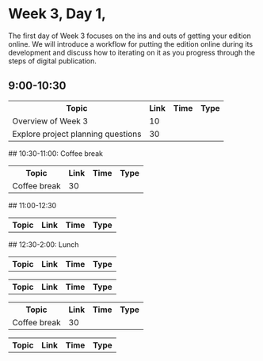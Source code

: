 # Week 3, Day 1,
The first day of Week 3 focuses on the ins and outs of getting your edition online. We will introduce a workflow for putting the edition online during its development and discuss how to iterating on it as you progress through the steps of digital publication.

## 9:00-10:30
<table><tr><th>Topic</th><th>Link</th><th>Time</th><th>Type</th></tr><tr><td>Overview of Week 3</td><td>10</td><td></td></tr><tr><td>Explore project planning questions</td><td>30</td><td></td></tr></table>
## 10:30-11:00: Coffee break
<table><tr><th>Topic</th><th>Link</th><th>Time</th><th>Type</th></tr><tr><td>Coffee break</td><td>30</td><td></td></tr></table>
## 11:00-12:30
<table><tr><th>Topic</th><th>Link</th><th>Time</th><th>Type</th></tr></table>
## 12:30-2:00: Lunch
<table><tr><th>Topic</th><th>Link</th><th>Time</th><th>Type</th></tr></table><table><tr><th>Topic</th><th>Link</th><th>Time</th><th>Type</th></tr></table><table><tr><th>Topic</th><th>Link</th><th>Time</th><th>Type</th></tr><tr><td>Coffee break</td><td>30</td><td></td></tr></table><table><tr><th>Topic</th><th>Link</th><th>Time</th><th>Type</th></tr></table>